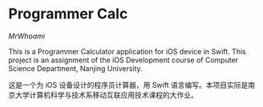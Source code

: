 # Programmer Calc
*MrWhoami*

This is a Programmer Calculator application for iOS device in Swift. This project is an assignment of the iOS Development course of Computer Science Department, Nanjing University. 

这是一个为 iOS 设备设计的程序员计算器，用 Swift 语言编写。本项目实际是南京大学计算机科学与技术系移动互联应用技术课程的大作业。
